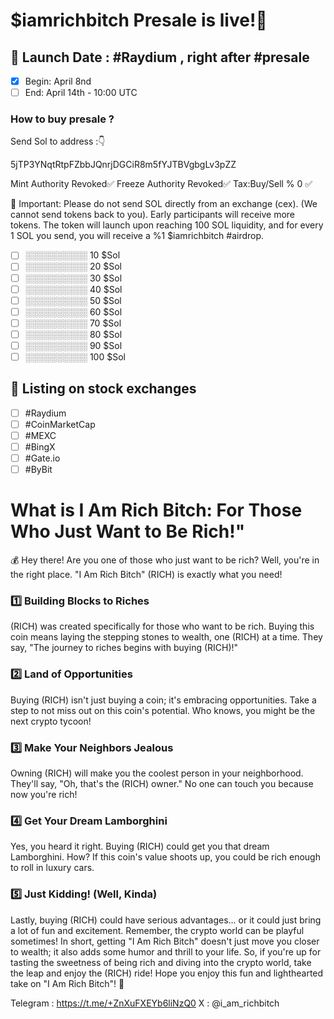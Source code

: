 

# $iamrichbitch Presale is live!🚀

## 📆 Launch Date : #Raydium , right after #presale
 * [x] Begin: April 8nd 
 * [ ] End: April 14th - 10:00 UTC
### How to buy presale ?
Send Sol to address :👇

5jTP3YNqtRtpFZbbJQnrjDGCiR8m5fYJTBVgbgLv3pZZ

Mint Authority Revoked✅
Freeze Authority Revoked✅
Tax:Buy/Sell % 0 ✅

🚨 Important: Please do not send SOL directly from an exchange (cex). 
(We cannot send tokens back to you). Early participants will receive more tokens. 
The token will launch upon reaching 100 SOL liquidity, and for every 1 SOL you send, you will receive a %1 $iamrichbitch #airdrop.

 * [ ] ░░░░░░░░░░ 10 $Sol
 * [ ] ░░░░░░░░░░ 20 $Sol
 * [ ] ░░░░░░░░░░ 30 $Sol
 * [ ] ░░░░░░░░░░ 40 $Sol
 * [ ] ░░░░░░░░░░ 50 $Sol
 * [ ] ░░░░░░░░░░ 60 $Sol
 * [ ] ░░░░░░░░░░ 70 $Sol
 * [ ] ░░░░░░░░░░ 80 $Sol
 * [ ] ░░░░░░░░░░ 90 $Sol
 * [ ] ░░░░░░░░░░ 100 $Sol

## 📆 Listing on stock exchanges
 * [ ] #Raydium
 * [ ] #CoinMarketCap
 * [ ] #MEXC
 * [ ] #BingX
 * [ ] #Gate.io
 * [ ] #ByBit

# What is I Am Rich Bitch: For Those Who Just Want to Be Rich!"
💰 Hey there! Are you one of those who just want to be rich? Well, you're in the right
place. "I Am Rich Bitch" (RICH) is exactly what you need! 

### 1️⃣ Building Blocks to Riches
(RICH) was created specifically for those who want to be rich.
Buying this coin means laying the stepping stones to wealth,
one (RICH) at a time. They say, "The journey to riches begins with buying (RICH)!"

### 2️⃣ Land of Opportunities
Buying (RICH) isn't just buying a coin; it's embracing opportunities. 
Take a step to not miss out on this coin's potential. 
Who knows, you might be the next crypto tycoon!

### 3️⃣ Make Your Neighbors Jealous
Owning (RICH) will make you the coolest person in your neighborhood. 
They'll say, "Oh, that's the (RICH) owner." No one can touch you because now you're rich!

### 4️⃣ Get Your Dream Lamborghini
Yes, you heard it right. Buying (RICH) could get you that dream Lamborghini. 
How? If this coin's value shoots up, you could be rich enough to roll in luxury cars.

### 5️⃣ Just Kidding! (Well, Kinda)
Lastly, buying (RICH) could have serious advantages... 
or it could just bring a lot of fun and excitement. 
Remember, the crypto world can be playful sometimes!
In short, getting "I Am Rich Bitch" doesn't just 
move you closer to wealth; it also adds some humor and thrill to your life. 
So, if you're up for tasting the sweetness of being rich and diving 
into the crypto world, take the leap and enjoy the (RICH) ride!
Hope you enjoy this fun and lighthearted take on "I Am Rich Bitch"! 🚀

Telegram : https://t.me/+ZnXuFXEYb6liNzQ0 X : @i_am_richbitch
